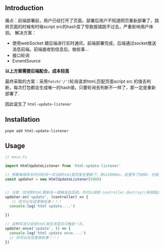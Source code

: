 ## Introduction
痛点：前端部署前，用户已经打开了页面，部署后用户不知道网页重新部署了，跳转页面的时候有时候script src的hash变了导致报错跳不过去，严重影响用户体验。
解决方案：
- 使用webSocket 跟后端进行实时通讯，前端部署完成，后端通过socket推送消息前端。前端接收到信息后，做些事...
- 接口轮询
- EvnentSource

**以上方案需要后端配合，成本较高**

最终采取的方案：采用`fetch('/')`轮询请求html,匹配页面script src 的值去判断，每次打包都会生成唯一的hash值，只要轮询去判断不一样了，那一定是重新部署了.

因此诞生了 `html-update-listener`

## Installation

```shell
pnpm add html-update-listener
```

## Usage
```ts
// main.ts

import HtmlUpdateListener from 'html-update-listener'

// 参数每隔多长时间检测一次当前html是否发生更新了。默认1000ms。这里传了5000，也就是每隔5000ms检测一次。
const updater = new HtmlUpdateListener(5000)


// 注意：检测到html更新会一直触发此回调，你可以调用 controller.destroy()来销毁此回调。
updater.on('update', (controller) => {
   // 你可以在这里做些事！！！
  console.log('html update....')
 
})

// 这种写法只会在html发生改变后只触发一次。
updater.once('update', () => {
  console.log('html update once....')
  // 你可以在这里做些事！！！
})
  
```
